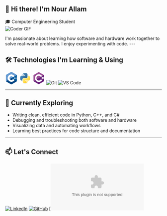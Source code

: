 
## 👋 Hi there! I'm Nour Allam  
🎓 Computer Engineering Student  
    <img src="https://media.giphy.com/media/SWoSkN6DxTszqIKEqv/giphy.gif" alt="Coder GIF" width="500">
     </abc>
</h2> 
I'm passionate about learning how software and hardware work together to solve real-world problems. I enjoy experimenting with code.
---

## 🛠️ Technologies I'm Learning & Using

<p align="left">
  <img src="https://raw.githubusercontent.com/devicons/devicon/master/icons/cplusplus/cplusplus-original.svg" alt="C++" width="40" height="40"/>
  <img src="https://raw.githubusercontent.com/devicons/devicon/master/icons/python/python-original.svg" alt="Python" width="40" height="40"/>
  <img src="https://raw.githubusercontent.com/devicons/devicon/master/icons/csharp/csharp-original.svg" alt="C#" width="40" height="40"/>
  <img src="https://www.vectorlogo.zone/logos/git-scm/git-scm-icon.svg" alt="Git" width="40" height="40"/>
  <img src="https://www.vectorlogo.zone/logos/visualstudio_code/visualstudio_code-icon.svg" alt="VS Code" width="40" height="40"/>
</p>

---

## 🌱 Currently Exploring

- Writing clean, efficient code in Python, C++, and C#
- Debugging and troubleshooting both software and hardware
- Visualizing data and automating workflows
- Learning best practices for code structure and documentation

---

## 📫 Let's Connect

[![LinkedIn]([https://img.shields.io/badge/-LinkedIn-blue?style=flat-square&logo=linkedin&logoColor=white)](https://www.linkedin.com/in/your-profile](https://www.linkedin.com/in/nour-allam-a73739303/))  
[![GitHub]([https://img.shields.io/badge/-GitHub-black?style=flat-square&logo=github&logoColor=white)](https://github.com/your-username](https://github.com/Nour3allam))  
[![Email](allmnour450@gmail.com)
